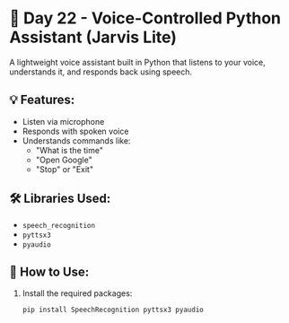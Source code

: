# 🤖 Day 22 - Voice-Controlled Python Assistant (Jarvis Lite)

A lightweight voice assistant built in Python that listens to your voice, understands it, and responds back using speech.

## 💡 Features:
- Listen via microphone
- Responds with spoken voice
- Understands commands like:
  - "What is the time"
  - "Open Google"
  - "Stop" or "Exit"

## 🛠️ Libraries Used:
- `speech_recognition`
- `pyttsx3`
- `pyaudio`

## 🧠 How to Use:

1. Install the required packages:
   ```bash
   pip install SpeechRecognition pyttsx3 pyaudio
